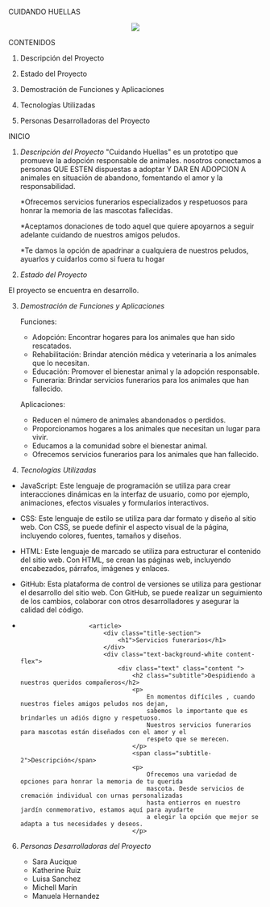 
CUIDANDO HUELLAS
<div>
  <p style = 'text-align:center;'>
  <img src = "https://i.postimg.cc/dtzFhjDj/IMG-20230801-WA0025.jpg" 
  <p/>
</div>
  CONTENIDOS
 
1. Descripción del Proyecto
   
2. Estado del Proyecto

3. Demostración de Funciones y Aplicaciones

5. Tecnologías Utilizadas
    
6. Personas Desarrolladoras del Proyecto
  
INICIO 

  1. _Descripción del Proyecto_
     "Cuidando Huellas" es un prototipo que promueve la adopción responsable de animales. nosotros conectamos a personas QUE ESTEN dispuestas a adoptar Y DAR EN ADOPCION A animales en situación de abandono, fomentando el amor y la responsabilidad. 

      *Ofrecemos servicios funerarios especializados y respetuosos para honrar la memoria de las mascotas fallecidas.

      *Aceptamos donaciones de todo aquel que quiere apoyarnos a seguir adelante cuidando de nuestros amigos peludos.

      *Te damos la opción de apadrinar a cualquiera de nuestros peludos, ayuarlos y cuidarlos como si fuera tu hogar

 
  2. _Estado del Proyecto_

   El proyecto se encuentra en desarrollo.

  3. _Demostración de Funciones y Aplicaciones_

      Funciones:
   
      - Adopción: Encontrar hogares para los animales que han sido rescatados.
      - Rehabilitación: Brindar atención médica y veterinaria a los animales que lo necesitan.
      - Educación: Promover el bienestar animal y la adopción responsable.
      - Funeraria: Brindar servicios funerarios para los animales que han fallecido.
   
     Aplicaciones:
  
      - Reducen el número de animales abandonados o perdidos.
      - Proporcionamos hogares a los animales que necesitan un lugar para vivir.
      - Educamos a la comunidad sobre el bienestar animal.
      - Ofrecemos servicios funerarios para los animales que han fallecido.

  5. _Tecnologías Utilizadas_

   - JavaScript: Este lenguaje de programación se utiliza para crear interacciones dinámicas en la interfaz de usuario, como por ejemplo, animaciones, efectos visuales y formularios interactivos.
   - CSS: Este lenguaje de estilo se utiliza para dar formato y diseño al sitio web. Con CSS, se puede definir el aspecto visual de la página, incluyendo colores, fuentes, tamaños y diseños.
   - HTML: Este lenguaje de marcado se utiliza para estructurar el contenido del sitio web. Con HTML, se crean las páginas web, incluyendo encabezados, párrafos, imágenes y enlaces.
   - GitHub: Esta plataforma de control de versiones se utiliza para gestionar el desarrollo del sitio web. Con GitHub, se puede realizar un seguimiento de los cambios, colaborar con otros desarrolladores y asegurar la calidad del código.
   - <section id="servicios-funerarios">
                        <div class="container">

                            <article>
                                <div class="title-section">
                                    <h1">Servicios funerarios</h1>
                                </div>
                                <div class="text-background-white content-flex">
                                    <div class="text" class="content ">
                                        <h2 class="subtitle">Despidiendo a nuestros queridos compañeros</h2>
                                        <p>
                                            En momentos difíciles , cuando nuestros fieles amigos peludos nos dejan,
                                            sabemos lo importante que es brindarles un adiós digno y respetuoso.
                                            Nuestros servicios funerarios para mascotas están diseñados con el amor y el
                                            respeto que se merecen.
                                        </p>
                                        <span class="subtitle-2">Descripción</span>
                                        <p>
                                            Ofrecemos una variedad de opciones para honrar la memoria de tu querida
                                            mascota. Desde servicios de cremación individual con urnas personalizadas
                                            hasta entierros en nuestro jardín conmemorativo, estamos aquí para ayudarte
                                            a elegir la opción que mejor se adapta a tus necesidades y deseos.
                                        </p>

  6. _Personas Desarrolladoras del Proyecto_

     - Sara Aucique
     - Katherine Ruiz
     - Luisa Sanchez
     - Michell Marín
     - Manuela Hernandez
    


